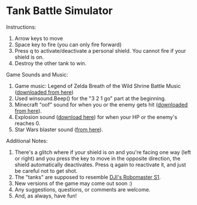# Tank Battle Simulator
Instructions:
1. Arrow keys to move
2. Space key to fire (you can only fire forward)
3. Press q to activate/deactivate a personal shield. You cannot fire if your shield is on.
4. Destroy the other tank to win.

Game Sounds and Music:
1. Game music: Legend of Zelda Breath of the Wild Shrine Battle Music ([downloaded from here](https://downloads.khinsider.com/game-soundtracks/album/legend-of-zelda-the-breath-of-the-wild-original-soundtrack/1-09.%2520Battle%2520%2528Shrine%2529-%2520Original%2520Soundtrack%2520Ver..mp3))
2. Used winsound.Beep() for the "3 2 1 go" part at the beginning.
3. Minecraft "oof" sound for when you or the enemy gets hit ([downloaded from here](https://orangefreesounds.com/minecraft-death-sound/)).
4. Explosion sound ([download here](https://www.zapsplat.com/music/double-large-explosions-with-some-very-light-distortion/)) for when your HP or the enemy's reaches 0.
5. Star Wars blaster sound ([from here](https://soundbible.com/470-Laser-Blaster.html)).

Additional Notes:
1. There's a glitch where if your shield is on and you're facing one way (left or right) and you press the key to move in the opposite direction, the shield automatically deactivates. Press q again to reactivate it, and just be careful not to get shot.
2. The "tanks" are supposed to resemble [DJI's Robomaster S1](https://www.dji.com/robomaster-s1).
3. New versions of the game may come out soon :)
4. Any suggestions, questions, or comments are welcome.
5. And, as always, have fun!
